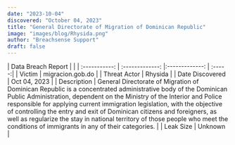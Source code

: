 ```yaml
---
date: "2023-10-04"
discovered: "October 04, 2023"
title: "General Directorate of Migration of Dominican Republic"
image: "images/blog/Rhysida.png"
author: "Breachsense Support"
draft: false
---
```


| Data Breach Report           |              | 
| :-----------: | :-------------:     |:-------------:    | :-----:|
| Victim      | migracion.gob.do      | 
| Threat Actor      | Rhysida      | 
| Date Discovered      | Oct 04, 2023      | 
| Description      | General Directorate of Migration of Dominican Republic is a concentrated administrative body of the Dominican Public Administration, dependent on the Ministry of the Interior and Police responsible for applying current immigration legislation, with the objective of controlling the entry and exit of Dominican citizens and foreigners, as well as regularize the stay in national territory of those people who meet the conditions of immigrants in any of their categories.      | 
| Leak Size      | Unknown      | 

